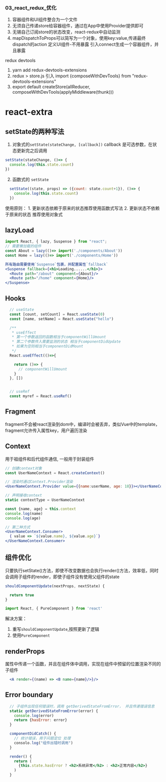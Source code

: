 ### 03_react_redux_优化
  1. 容器组件和UI组件整合为一个文件
  2. 无须自己传递store给容器组件，通过在App中使用Provider提供即可
  3. 无锡自己订阅store的状态改变，react-redux中自动监测
  4. mapDispatchToProps可以简写为一个对象，使用key:value,传递最终dispatch的action
      定义UI组件-不用暴露
      引入connect生成一个容器组件，并且暴露

redux devtools
  1. yarn add redux-devtools-extensions
  2. redux > store.js 引入 import {composeWithDevTools} from "redux-devtools-extensions"
  3. export default createStore(allReducer, composeWithDevTools(applyMiddleware(thunk)))


# react-extra

## setState的两种写法
  1. 对象式的`setState(stateChange, [callback])`
  callback 是可选参数，在状态更新完之后调用
  ``` js
  setState(stateChange, ()=> {
    console.log(this.state.count)
  })
  ```

  2. 函数式的 `setState`
  ``` js
    setState((state, props) => ({count: state.count+1}), ()=> {
      console.log(this.state.count)
    })
  ```

  使用原则：
    1. 更新状态依赖于原来的状态推荐使用函数式写法
    2. 更新状态不依赖于原来的状态 推荐使用对象式


 ## lazyLoad
  ``` jsx
  import React, { lazy, Suspense } from "react";
  // 需要懒加载的组件
  const About = lazy(()=> import('./components/About'))
  const Home = lazy(()=> import('./components/Home'))

  所有路由需要使用`Suspense`包裹，并配置属性`fallback`
  <Suspense fallback={<h1>Loading......</h1>}>
    <Route path="/about" component={About}/>
    <Route path="/home" component={Home}/>
  </Suspense>
  ```

## Hooks
  ```jsx
    // useState
    const [count, setCount] = React.useState(0)
    const [name, setName] = React.useState("hello")

    /**
     * useEffect
     * 第一个参数返回的函数相当于componentWillUmount
     * 第二个参数传入需要监测的状态 相当于componentDidUpdate
     * 如果为空则相当于componentDidMount
     */
    React.useEffect(()=>{

      return ()=> {
        // componentWillUmount
      }
    }, [])


    // useRef
    const myref = React.useRef()
  ```

## Fragment
  fragment不会被react渲染到dom中，编译时会被丢弃，类似Vue中的template，fragment允许传入属性key，用户遍历渲染

## Context
  用于祖组件和后代组件通信, 一般用于封装组件
  ``` jsx
  // 创建context对象
  const UserNameContext = React.createContext()

  // 渲染时通过Context.Provider渲染
  <UserNameContext.Provider value={{name:userName, age: 18}}></UserNameContext.Provider>

  // 声明接收context
  static contextType = UserNameContext
  
  const {name, age} = this.context
  console.log(name)
  console.log(age)
  
  // 第二种方式
  <UserNameContext.Consumer>
    { value => `${value.name}, ${value.age}`}
  </UserNameContext.Consumer>

  ```

## 组件优化
  只要执行setState()方法，即使不改变数据也会执行render()方法，效率低，同时会调用子组件的render，即使子组件没有使用父组件的state

  ``` jsx
  shouldComponentUpdate(nextProps, nextState) {

    return true
  }

  import React, { PureComponent } from 'react'

  ```
  解决方案：
  1. 重写`shouldComponentUpdate`,按照更新了逻辑
  2. 使用`PureComponent`

## renderProps
属性中传递一个函数，并且在组件体中调用，实现在组件中预留的位置渲染不同的子组件
``` jsx
  <A render={(name) => <B name={name}/>}/>
```

## Error boundary
``` jsx
  // 子组件出现任何错误时，调用 getDerivedStateFromError， 并且传递错误信息
  static getDerivedStateFromError(error) {
    console.log(error)
    return {hasError: error}
  }

  componentDidCatch() {
    // 统计错误，用于问题定位 处理
    consolo.log("组件出错时调用")
  }

  render() {
    return (
      {this.state.hasError ? <h2>系统异常</h2> : <h2>正常内容</h2>}
    )
  }
```



